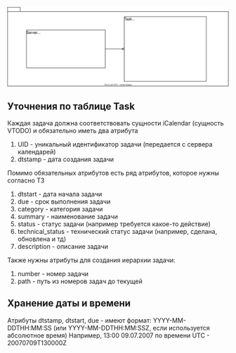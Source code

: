 ![Схема базы данных](Images/db_scheme.svg)
## Уточнения по таблице Task
Каждая задача должна соответствовать сущности iCalendar (сущность VTODO) и обязательно иметь два атрибута
1. UID - уникальный идентификатор задачи (передается с сервера календарей)
2. dtstamp - дата создания задачи

Помимо обязательных атрибутов есть ряд атрибутов, которое нужны согласно ТЗ
1. dtstart - дата начала задачи
2. due - срок выполнения задачи
3. category - категория задачи
4. summary - наименование задачи
5. status - статус задачи (например требуется какое-то действие)
6. technical_status - технический статус задачи (например, сделана, обновлена и тд)
7. description - описание задачи

Также нужны атрибуты для создания иерархии задачи:
1. number - номер задачи
2. path - путь из номеров задач до текущей

## Хранение даты и времени
Атрибуты dtstamp, dtstart, due - имеют формат: YYYY-MM-DDTHH:MM:SS (или YYYY-MM-DDTHH:MM:SSZ, если используется абсолютное время)
Например, 13:00 09.07.2007 по времени UTC - 20070709T130000Z